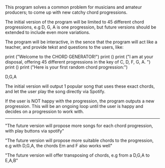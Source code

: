 This program solves a common problem for musicians and amateur producers; to come up with new catchy chord progressions. 

The initial version of the program will be limited to 45 different chord progressions, e.g D, G, A is one progression, but future versions should be extended to include even more variations. 

The program will be interactive, in the sence that the program will act like a teacher, and provide tekst and questions to the users, like: 

print ("Welcome to the CHORD GENERATOR!") 
print ()
print ("I am at your disposal, offering 45 different progressions in the key of C, D, F, G, A. ") 
print ()
print ("Here is your first random chord progression:")

D,G,A

The initial version will output 1 popular song that uses these exact chords, and let the user play the song directly via Spotify. 

If the user is NOT happy with the progression, the program outputs a new progression. This will be an ongoing loop until the user is happy and decides on a progression to work with.

--------------

"The future version will propose more songs for each chord progression, with play buttons via spotify"

"The future version will propose more suitable chords to the progression, e.g with D,G,A, the chords Em and F also works well"

"The future version will offer transposing of chords, e.g from a D,G,A to E,A,B"


